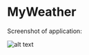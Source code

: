 # MyWeather

Screenshot of application:

![alt text](src/main/resources/ "Screenshot of application")
